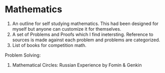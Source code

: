 # Mathematics

1. An outline for self studying mathematics. This had been designed for myself but anyone can customize it for themselves.
2. A set of Problems and Proofs which I find inetersting. Reference to sources is made against each problem and problems are categorized.
3. List of books for competition math.


Problem Solving:
1. Mathematical Circles: Russian Experience by Fomin & Genkin
